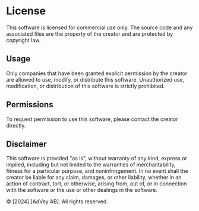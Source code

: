 # License

This software is licensed for commercial use only. The source code and any associated files are the property of the creator and are protected by copyright law.

## Usage

Only companies that have been granted explicit permission by the creator are allowed to use, modify, or distribute this software. Unauthorized use, modification, or distribution of this software is strictly prohibited.

## Permissions

To request permission to use this software, please contact the creator directly.

## Disclaimer

This software is provided "as is", without warranty of any kind, express or implied, including but not limited to the warranties of merchantability, fitness for a particular purpose, and noninfringement. In no event shall the creator be liable for any claim, damages, or other liability, whether in an action of contract, tort, or otherwise, arising from, out of, or in connection with the software or the use or other dealings in the software.

© [2024] [AdVey AB]. All rights reserved.